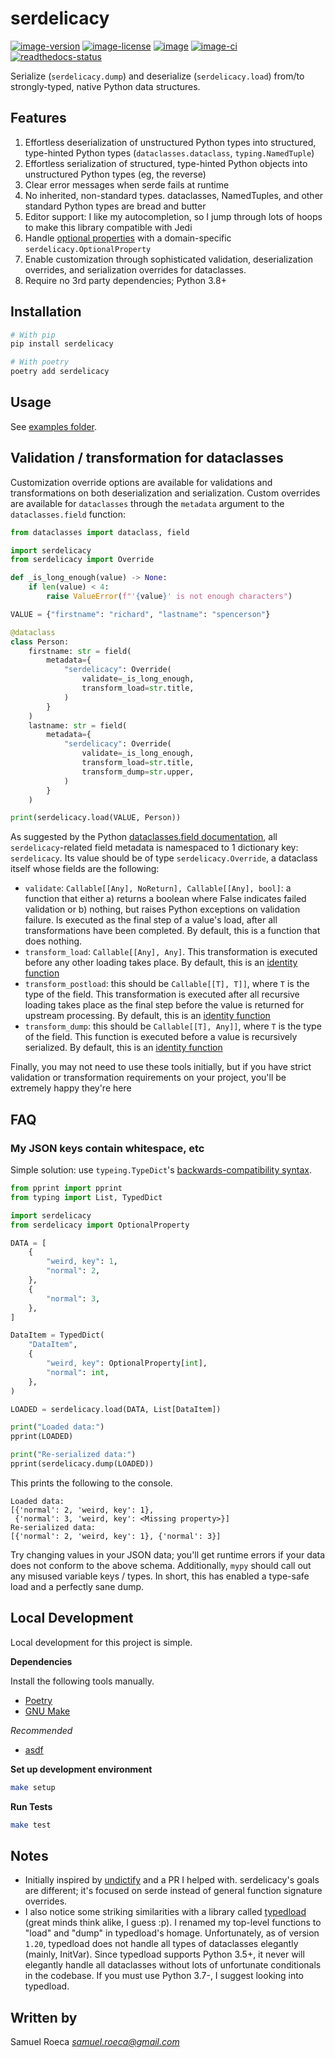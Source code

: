 # serdelicacy

[![image-version](https://img.shields.io/pypi/v/serdelicacy.svg)](https://python.org/pypi/serdelicacy)
[![image-license](https://img.shields.io/pypi/l/serdelicacy.svg)](https://python.org/pypi/serdelicacy)
[![image](https://img.shields.io/pypi/pyversions/serdelicacy.svg)](https://python.org/pypi/serdelicacy)
[![image-ci](https://github.com/pappasam/serdelicacy/workflows/serdelicacy%20ci/badge.svg)](https://github.com/pappasam/serdelicacy/actions?query=workflow%3A%22serdelicacy+ci%22)
[![readthedocs-status](https://readthedocs.org/projects/serdelicacy/badge/?version=latest)](https://serdelicacy.readthedocs.io/en/latest/?badge=latest)

Serialize (`serdelicacy.dump`) and deserialize (`serdelicacy.load`) from/to strongly-typed, native Python data structures.

## Features

1. Effortless deserialization of unstructured Python types into structured, type-hinted Python types (`dataclasses.dataclass`, `typing.NamedTuple`)
2. Effortless serialization of structured, type-hinted Python objects into unstructured Python types (eg, the reverse)
3. Clear error messages when serde fails at runtime
4. No inherited, non-standard types. dataclasses, NamedTuples, and other standard Python types are bread and butter
5. Editor support: I like my autocompletion, so I jump through lots of hoops to make this library compatible with Jedi
6. Handle [optional properties](https://www.typescriptlang.org/docs/handbook/interfaces.html#optional-properties) with a domain-specific `serdelicacy.OptionalProperty`
7. Enable customization through sophisticated validation, deserialization overrides, and serialization overrides for dataclasses.
8. Require no 3rd party dependencies; Python 3.8+

## Installation

```bash
# With pip
pip install serdelicacy

# With poetry
poetry add serdelicacy
```

## Usage

See [examples folder](https://github.com/pappasam/serdelicacy/tree/master/example).

## Validation / transformation for dataclasses

Customization override options are available for validations and transformations on both deserialization and serialization. Custom overrides are available for `dataclasses` through the `metadata` argument to the `dataclasses.field` function:

```python
from dataclasses import dataclass, field

import serdelicacy
from serdelicacy import Override

def _is_long_enough(value) -> None:
    if len(value) < 4:
        raise ValueError(f"'{value}' is not enough characters")

VALUE = {"firstname": "richard", "lastname": "spencerson"}

@dataclass
class Person:
    firstname: str = field(
        metadata={
            "serdelicacy": Override(
                validate=_is_long_enough,
                transform_load=str.title,
            )
        }
    )
    lastname: str = field(
        metadata={
            "serdelicacy": Override(
                validate=_is_long_enough,
                transform_load=str.title,
                transform_dump=str.upper,
            )
        }
    )

print(serdelicacy.load(VALUE, Person))
```

As suggested by the Python [dataclasses.field documentation](https://docs.python.org/3/library/dataclasses.html#dataclasses.field), all `serdelicacy`-related field metadata is namespaced to 1 dictionary key: `serdelicacy`. Its value should be of type `serdelicacy.Override`, a dataclass itself whose fields are the following:

- `validate`: `Callable[[Any], NoReturn], Callable[[Any], bool]`: a function that either a) returns a boolean where False indicates failed validation or b) nothing, but raises Python exceptions on validation failure. Is executed as the final step of a value's load, after all transformations have been completed. By default, this is a function that does nothing.
- `transform_load`: `Callable[[Any], Any]`. This transformation is executed before any other loading takes place. By default, this is an [identity function](https://en.wikipedia.org/wiki/Identity_function)
- `transform_postload`: this should be `Callable[[T], T]]`, where `T` is the type of the field. This transformation is executed after all recursive loading takes place as the final step before the value is returned for upstream processing. By default, this is an [identity function](https://en.wikipedia.org/wiki/Identity_function)
- `transform_dump`: this should be `Callable[[T], Any]]`, where `T` is the type of the field. This function is executed before a value is recursively serialized. By default, this is an [identity function](https://en.wikipedia.org/wiki/Identity_function)

Finally, you may not need to use these tools initially, but if you have strict validation or transformation requirements on your project, you'll be extremely happy they're here

## FAQ

### My JSON keys contain whitespace, etc

Simple solution: use `typeing.TypeDict`'s [backwards-compatibility syntax](https://www.python.org/dev/peps/pep-0589/#alternative-syntax).

```python
from pprint import pprint
from typing import List, TypedDict

import serdelicacy
from serdelicacy import OptionalProperty

DATA = [
    {
        "weird, key": 1,
        "normal": 2,
    },
    {
        "normal": 3,
    },
]

DataItem = TypedDict(
    "DataItem",
    {
        "weird, key": OptionalProperty[int],
        "normal": int,
    },
)

LOADED = serdelicacy.load(DATA, List[DataItem])

print("Loaded data:")
pprint(LOADED)

print("Re-serialized data:")
pprint(serdelicacy.dump(LOADED))
```

This prints the following to the console.

```text
Loaded data:
[{'normal': 2, 'weird, key': 1},
 {'normal': 3, 'weird, key': <Missing property>}]
Re-serialized data:
[{'normal': 2, 'weird, key': 1}, {'normal': 3}]
```

Try changing values in your JSON data; you'll get runtime errors if your data does not conform to the above schema. Additionally, `mypy` should call out any misused variable keys / types. In short, this has enabled a type-safe load and a perfectly sane dump.

## Local Development

Local development for this project is simple.

**Dependencies**

Install the following tools manually.

- [Poetry](https://github.com/sdispater/poetry#installation)
- [GNU Make](https://www.gnu.org/software/make/)

_Recommended_

- [asdf](https://github.com/asdf-vm/asdf)

**Set up development environment**

```bash
make setup
```

**Run Tests**

```bash
make test
```

## Notes

- Initially inspired by [undictify](https://github.com/Dobiasd/undictify) and a PR I helped with. serdelicacy's goals are different; it's focused on serde instead of general function signature overrides.
- I also notice some striking similarities with a library called [typedload](https://github.com/ltworf/typedload) (great minds think alike, I guess :p). I renamed my top-level functions to "load" and "dump" in typedload's homage. Unfortunately, as of version `1.20`, typedload does not handle all types of dataclasses elegantly (mainly, InitVar). Since typedload supports Python 3.5+, it never will elegantly handle all dataclasses without lots of unfortunate conditionals in the codebase. If you must use Python 3.7-, I suggest looking into typedload.

## Written by

Samuel Roeca *samuel.roeca@gmail.com*
